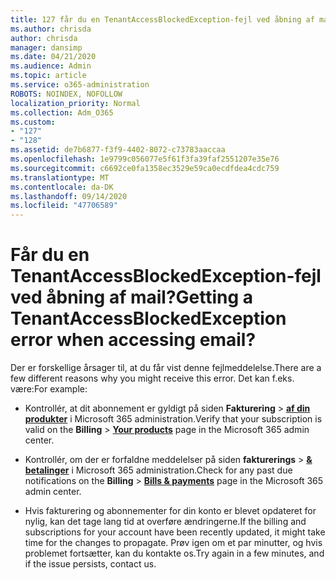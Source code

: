 ```yaml
---
title: 127 får du en TenantAccessBlockedException-fejl ved åbning af mail?
ms.author: chrisda
author: chrisda
manager: dansimp
ms.date: 04/21/2020
ms.audience: Admin
ms.topic: article
ms.service: o365-administration
ROBOTS: NOINDEX, NOFOLLOW
localization_priority: Normal
ms.collection: Adm_O365
ms.custom:
- "127"
- "128"
ms.assetid: de7b6877-f3f9-4402-8072-c73783aaccaa
ms.openlocfilehash: 1e9799c056077e5f61f3fa39faf2551207e35e76
ms.sourcegitcommit: c6692ce0fa1358ec3529e59ca0ecdfdea4cdc759
ms.translationtype: MT
ms.contentlocale: da-DK
ms.lasthandoff: 09/14/2020
ms.locfileid: "47706589"
---
```

# <a name="getting-a-tenantaccessblockedexception-error-when-accessing-email"></a><span data-ttu-id="264bb-102">Får du en TenantAccessBlockedException-fejl ved åbning af mail?</span><span class="sxs-lookup"><span data-stu-id="264bb-102">Getting a TenantAccessBlockedException error when accessing email?</span></span>

<span data-ttu-id="264bb-103">Der er forskellige årsager til, at du får vist denne fejlmeddelelse.</span><span class="sxs-lookup"><span data-stu-id="264bb-103">There are a few different reasons why you might receive this error.</span></span> <span data-ttu-id="264bb-104">Det kan f.eks. være:</span><span class="sxs-lookup"><span data-stu-id="264bb-104">For example:</span></span>

- <span data-ttu-id="264bb-105">Kontrollér, at dit abonnement er gyldigt på siden **Fakturering** \> **[af din produkter](https://portal.office.com/adminportal/home#/subscriptions)** i Microsoft 365 administration.</span><span class="sxs-lookup"><span data-stu-id="264bb-105">Verify that your subscription is valid on the **Billing** \> **[Your products](https://portal.office.com/adminportal/home#/subscriptions)** page in the Microsoft 365 admin center.</span></span>

- <span data-ttu-id="264bb-106">Kontrollér, om der er forfaldne meddelelser på siden **fakturerings** \> **[& betalinger](https://portal.office.com/adminportal/home#/billoverview)** i Microsoft 365 administration.</span><span class="sxs-lookup"><span data-stu-id="264bb-106">Check for any past due notifications on the **Billing** \> **[Bills & payments](https://portal.office.com/adminportal/home#/billoverview)** page in the Microsoft 365 admin center.</span></span>

- <span data-ttu-id="264bb-107">Hvis fakturering og abonnementer for din konto er blevet opdateret for nylig, kan det tage lang tid at overføre ændringerne.</span><span class="sxs-lookup"><span data-stu-id="264bb-107">If the billing and subscriptions for your account have been recently updated, it might take time for the changes to propagate.</span></span> <span data-ttu-id="264bb-108">Prøv igen om et par minutter, og hvis problemet fortsætter, kan du kontakte os.</span><span class="sxs-lookup"><span data-stu-id="264bb-108">Try again in a few minutes, and if the issue persists, contact us.</span></span>

